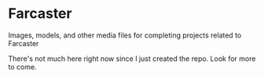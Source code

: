 # Farcaster
Images, models, and other media files for completing projects related to Farcaster

There's not much here right now since I just created the repo. Look for more to come.
